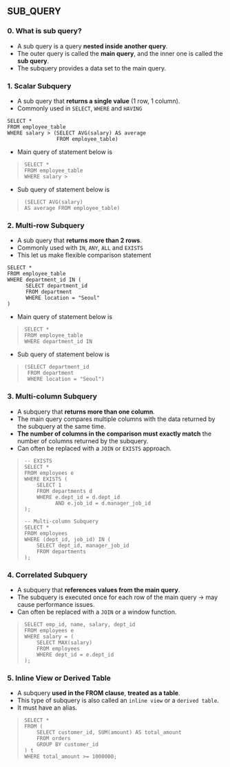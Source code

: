 ## SUB_QUERY

### 0. What is sub query?
- A sub query is a query **nested inside another query**.
- The outer query is called the **main query**, and the inner one is called the **sub query**.
- The subquery provides a data set to the main query.

### 1. Scalar Subquery
- A sub query that **returns a single value** (1 row, 1 column).
- Commonly used in `SELECT`, `WHERE` and `HAVING`
``` mysql
SELECT *
FROM employee_table
WHERE salary > (SELECT AVG(salary) AS average
                FROM employee_table)
```
- Main query of statement below is
> ```mysql
> SELECT *
> FROM employee_table
> WHERE salary >
> ```
- Sub query of statement below is
> ``` mysql
> (SELECT AVG(salary)
> AS average FROM employee_table)
> ```

### 2. Multi-row Subquery
- A sub query that **returns more than 2 rows**.
- Commonly used with `IN`, `ANY`, `ALL` and `EXISTS`
- This let us make flexible comparison statement
``` mysql
SELECT *
FROM employee_table
WHERE department_id IN (
      SELECT department_id
      FROM department
      WHERE location = "Seoul"
)
```
- Main query of statement below is

> ```mysql
> SELECT *
> FROM employee_table
> WHERE department_id IN
> ```
- Sub query of statement below is
> ``` mysql
> (SELECT department_id
>  FROM department
>  WHERE location = "Seoul")
> ```
### 3. Multi-column Subquery
- A subquery that **returns more than one column**.
- The main query compares multiple columns with the data returned by the subquery at the same time.
- **The number of columns in the comparison must exactly match** the number of columns returned by the subquery.
- Can often be replaced with a `JOIN` or `EXISTS` approach.
> ``` mysql
> -- EXISTS
> SELECT *
> FROM employees e
> WHERE EXISTS (
>     SELECT 1
>     FROM departments d
>     WHERE e.dept_id = d.dept_id
>           AND e.job_id = d.manager_job_id
> );
> 
> -- Multi-column Subquery
> SELECT *
> FROM employees
> WHERE (dept_id, job_id) IN (
>     SELECT dept_id, manager_job_id
>     FROM departments
> );
>```
### 4. Correlated Subquery
- A subquery that **references values from the main query**.
- The subquery is executed once for each row of the main query -> may cause performance issues.
- Can often be replaced with a `JOIN` or a window function.
> ``` mysql
> SELECT emp_id, name, salary, dept_id
> FROM employees e
> WHERE salary = (
>     SELECT MAX(salary)
>     FROM employees
>     WHERE dept_id = e.dept_id
> );
> ```
### 5. Inline View or Derived Table
- A subquery **used in the FROM clause**, **treated as a table**.
- This type of subquery is also called an `inline view` or a `derived table`.
- It must have an alias.
> ``` mysql
> SELECT *
> FROM (
>     SELECT customer_id, SUM(amount) AS total_amount
>     FROM orders
>     GROUP BY customer_id
> ) t
> WHERE total_amount >= 1000000;
> ```
